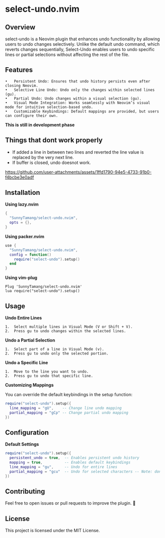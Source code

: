 # select-undo.nvim

## Overview

select-undo is a Neovim plugin that enhances undo functionality by allowing users to undo changes selectively. Unlike the default undo command, which reverts changes sequentially, Select-Undo enables users to undo specific lines or partial selections without affecting the rest of the file.



## Features
	•	Persistent Undo: Ensures that undo history persists even after closing Neovim.
	•	Selective Line Undo: Undo only the changes within selected lines (gu).
	•	Partial Undo: Undo changes within a visual selection (gu).
	•	Visual Mode Integration: Works seamlessly with Neovim’s visual mode for intuitive selection-based undo.
	•	Customizable Keybindings: Default mappings are provided, but users can configure their own.
	

**This is still in development phase**

## Things that dont work properly

- If added a line in between two lines and reverted the line value is replaced by the very next line.
- If buffer is closed, undo doesnot work.

https://github.com/user-attachments/assets/1ffd1790-94e5-4733-91b0-f4bcbe3e0adf




## Installation

**Using lazy.nvim**

```lua
{
  "SunnyTamang/select-undo.nvim",
  opts = {},
}
```

**Using packer.nvim**

```lua
use {
  "SunnyTamang/select-undo.nvim",
  config = function()
    require("select-undo").setup()
  end
}
```

**Using vim-plug**

```vim
Plug 'SunnyTamang/select-undo.nvim'
lua require("select-undo").setup()
```

## Usage

**Undo Entire Lines**

	1.	Select multiple lines in Visual Mode (V or Shift + V).
	2.	Press gu to undo changes within the selected lines.

**Undo a Partial Selection**

	1.	Select part of a line in Visual Mode (v).
	2.	Press gu to undo only the selected portion.

**Undo a Specific Line**

	1.	Move to the line you want to undo.
	2.	Press gu to undo that specific line.

**Customizing Mappings**

You can override the default keybindings in the setup function:

```lua
require("select-undo").setup({
  line_mapping = "gU",    -- Change line undo mapping
  partial_mapping = "gCp" -- Change partial undo mapping
})
```

## Configuration

**Default Settings**

```lua
require("select-undo").setup({
  persistent_undo = true,  -- Enables persistent undo history
  mapping = true,          -- Enables default keybindings
  line_mapping = "gu",     -- Undo for entire lines
  partial_mapping = "gcu"  -- Undo for selected characters -- Note: dont use this line as gu can also handle partial undo
})
```

## Contributing

Feel free to open issues or pull requests to improve the plugin. 🚀

## License

This project is licensed under the MIT License.
